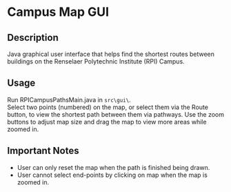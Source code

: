 # Campus Map GUI
## Description
Java graphical user interface that helps find the shortest routes between buildings on the Renselaer Polytechnic Institute (RPI) Campus.

## Usage
Run RPICampusPathsMain.java in `src\gui\`. </br>
Select two points (numbered) on the map, or select them via the Route button, to view the shortest path between them via pathways.
Use the zoom buttons to adjust map size and drag the map to view more areas while zoomed in.

## Important Notes
-	User can only reset the map when the path is finished being drawn.
-	User cannot select end-points by clicking on map when the map is zoomed in.
